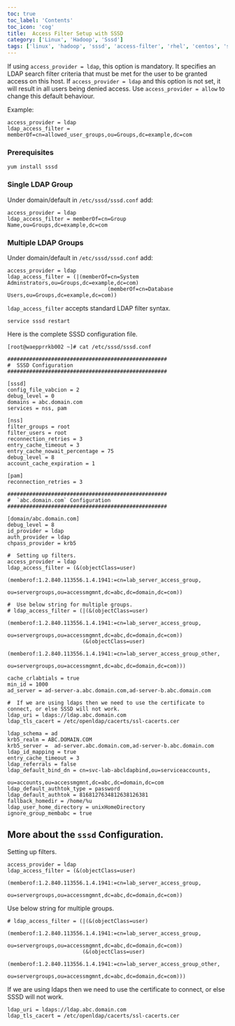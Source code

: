 ```yaml
---
toc: true 
toc_label: 'Contents' 
toc_icon: 'cog'
title:  Access Filter Setup with SSSD
category: ['Linux', 'Hadoop', 'Sssd']
tags: ['linux', 'hadoop', 'sssd', 'access-filter', 'rhel', 'centos', 'security']
---
```


If using `access_provider = ldap`, this option is mandatory. It specifies an LDAP search filter criteria that must be met for the user to be granted access on this host. If `access_provider = ldap` and this option is not set, it will result in all users being denied access. Use `access_provider = allow` to change this default behaviour.

Example:
  
	access_provider = ldap 
	ldap_access_filter = memberOf=cn=allowed_user_groups,ou=Groups,dc=example,dc=com 

###  Prerequisites
	yum install sssd

###  Single LDAP Group

Under domain/default in `/etc/sssd/sssd.conf` add:

	access_provider = ldap
	ldap_access_filter = memberOf=cn=Group Name,ou=Groups,dc=example,dc=com


### Multiple LDAP Groups

Under domain/default in `/etc/sssd/sssd.conf` add:

	access_provider = ldap
	ldap_access_filter = (|(memberOf=cn=System Adminstrators,ou=Groups,dc=example,dc=com)
                                    (memberOf=cn=Database Users,ou=Groups,dc=example,dc=com))

`ldap_access_filter` accepts standard LDAP filter syntax.

	service sssd restart

Here is the complete SSSD configuration file.

	[root@waepprrkb002 ~]# cat /etc/sssd/sssd.conf
	
	###################################################
	#  SSSD Configuration
	###################################################
	
	[sssd]
	config_file_vabcion = 2
	debug_level = 0
	domains = abc.domain.com
	services = nss, pam
	
	[nss]
	filter_groups = root
	filter_users = root
	reconnection_retries = 3
	entry_cache_timeout = 3
	entry_cache_nowait_percentage = 75
	debug_level = 8
	account_cache_expiration = 1
	
	[pam]
	reconnection_retries = 3
	
	###################################################
	#  `abc.domain.com` Configuration
	###################################################
	
	[domain/abc.domain.com]
	debug_level = 8
	id_provider = ldap
	auth_provider = ldap
	chpass_provider = krb5

	#  Setting up filters.
	access_provider = ldap
	ldap_access_filter = (&(objectClass=user)
                                (memberof:1.2.840.113556.1.4.1941:=cn=lab_server_access_group,
                                            ou=servergroups,ou=accessmgmnt,dc=abc,dc=domain,dc=com))
    
	#  Use below string for multiple groups.
	# ldap_access_filter = (|(&(objectClass=user)
                                (memberof:1.2.840.113556.1.4.1941:=cn=lab_server_access_group,
                                ou=servergroups,ou=accessmgmnt,dc=abc,dc=domain,dc=com))
                            (&(objectClass=user)
                                (memberof:1.2.840.113556.1.4.1941:=cn=lab_server_access_group_other,
                                ou=servergroups,ou=accessmgmnt,dc=abc,dc=domain,dc=com)))

    cache_crlabtials = true
	min_id = 1000
	ad_server = ad-server-a.abc.domain.com,ad-server-b.abc.domain.com
	
    #  If we are using ldaps then we need to use the certificate to connect, or else SSSD will not work.
    ldap_uri = ldaps://ldap.abc.domain.com
    ldap_tls_cacert = /etc/openldap/cacerts/ssl-cacerts.cer
    
	ldap_schema = ad
	krb5_realm = ABC.DOMAIN.COM
	krb5_server =  ad-server.abc.domain.com,ad-server-b.abc.domain.com
	ldap_id_mapping = true
	entry_cache_timeout = 3
	ldap_referrals = false
	ldap_default_bind_dn = cn=svc-lab-abcldapbind,ou=serviceaccounts,
                            ou=accounts,ou=accessmgmnt,dc=abc,dc=domain,dc=com
	ldap_default_authtok_type = password
	ldap_default_authtok = 8168127634812638126381
	fallback_homedir = /home/%u
	ldap_user_home_directory = unixHomeDirectory	
	ignore_group_membabc = true

    
##  More about the `sssd` Configuration.    

Setting up filters.

	access_provider = ldap
	ldap_access_filter = (&(objectClass=user)
                                (memberof:1.2.840.113556.1.4.1941:=cn=lab_server_access_group,
                                    ou=servergroups,ou=accessmgmnt,dc=abc,dc=domain,dc=com))
    
Use below string for multiple groups.

	# ldap_access_filter = (|(&(objectClass=user)
                                (memberof:1.2.840.113556.1.4.1941:=cn=lab_server_access_group,
                                ou=servergroups,ou=accessmgmnt,dc=abc,dc=domain,dc=com))
                            (&(objectClass=user)
                                (memberof:1.2.840.113556.1.4.1941:=cn=lab_server_access_group_other,
                                ou=servergroups,ou=accessmgmnt,dc=abc,dc=domain,dc=com)))

	
If we are using ldaps then we need to use the certificate to connect, or else SSSD will not work.

    ldap_uri = ldaps://ldap.abc.domain.com
    ldap_tls_cacert = /etc/openldap/cacerts/ssl-cacerts.cer
    
